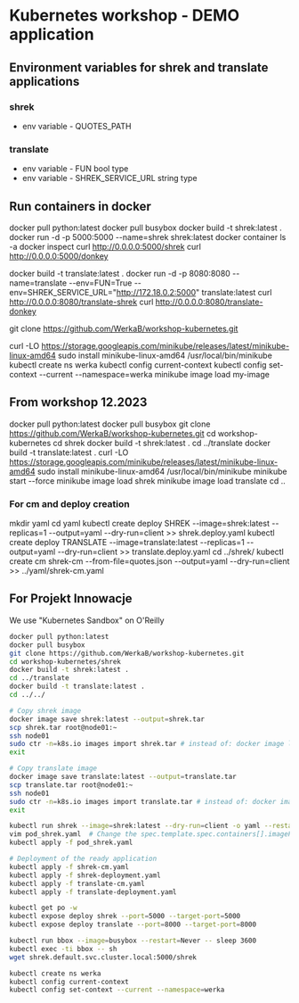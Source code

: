 # Kubernetes workshop - DEMO application

## Environment variables for shrek and translate applications

### shrek

- env variable - QUOTES_PATH

### translate

- env variable - FUN bool type
- env variable - SHREK_SERVICE_URL string type

## Run containers in docker

docker pull python:latest
docker pull busybox
docker build -t shrek:latest .
docker run -d -p 5000:5000 --name=shrek shrek:latest
docker container ls -a
docker inspect <nazwa-kontenera>
curl http://0.0.0.0:5000/shrek
curl http://0.0.0.0:5000/donkey

docker build -t translate:latest .
docker run -d -p 8080:8080 --name=translate --env=FUN=True --env=SHREK_SERVICE_URL="http://172.18.0.2:5000" translate:latest
curl http://0.0.0.0:8080/translate-shrek
curl http://0.0.0.0:8080/translate-donkey

git clone https://github.com/WerkaB/workshop-kubernetes.git

curl -LO https://storage.googleapis.com/minikube/releases/latest/minikube-linux-amd64
sudo install minikube-linux-amd64 /usr/local/bin/minikube
kubectl create ns werka
kubectl config current-context
kubectl config set-context --current --namespace=werka
minikube image load my-image

## From workshop 12.2023

docker pull python:latest
docker pull busybox
git clone https://github.com/WerkaB/workshop-kubernetes.git
cd workshop-kubernetes
cd shrek
docker build -t shrek:latest .
cd ../translate
docker build -t translate:latest .
curl -LO https://storage.googleapis.com/minikube/releases/latest/minikube-linux-amd64
sudo install minikube-linux-amd64 /usr/local/bin/minikube
minikube start --force
minikube image load shrek
minikube image load translate
cd ..


### For cm and deploy creation

mkdir yaml
cd yaml
kubectl create deploy SHREK --image=shrek:latest --replicas=1 --output=yaml --dry-run=client >> shrek.deploy.yaml
kubectl create deploy TRANSLATE --image=translate:latest --replicas=1 --output=yaml --dry-run=client >> translate.deploy.yaml
cd ../shrek/
kubectl create cm shrek-cm --from-file=quotes.json --output=yaml --dry-run=client >> ../yaml/shrek-cm.yaml

## For Projekt Innowacje

We use "Kubernetes Sandbox" on O'Reilly

``` bash
docker pull python:latest
docker pull busybox
git clone https://github.com/WerkaB/workshop-kubernetes.git
cd workshop-kubernetes/shrek
docker build -t shrek:latest .
cd ../translate
docker build -t translate:latest .
cd ../../

# Copy shrek image
docker image save shrek:latest --output=shrek.tar
scp shrek.tar root@node01:~
ssh node01
sudo ctr -n=k8s.io images import shrek.tar # instead of: docker image load --input=shrek.tar
exit

# Copy translate image
docker image save translate:latest --output=translate.tar
scp translate.tar root@node01:~
ssh node01
sudo ctr -n=k8s.io images import translate.tar # instead of: docker image load --input=translate.tar
exit

kubectl run shrek --image=shrek:latest --dry-run=client -o yaml --restart=Never > pod_shrek.yaml
vim pod_shrek.yaml  # Change the spec.template.spec.containers[].imagePullPolicy: Never
kubectl apply -f pod_shrek.yaml

# Deployment of the ready application
kubectl apply -f shrek-cm.yaml
kubectl apply -f shrek-deployment.yaml
kubectl apply -f translate-cm.yaml
kubectl apply -f translate-deployment.yaml

kubectl get po -w
kubectl expose deploy shrek --port=5000 --target-port=5000
kubectl expose deploy translate --port=8000 --target-port=8000

kubectl run bbox --image=busybox --restart=Never -- sleep 3600
kubectl exec -ti bbox -- sh
wget shrek.default.svc.cluster.local:5000/shrek

kubectl create ns werka
kubectl config current-context
kubectl config set-context --current --namespace=werka
```